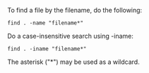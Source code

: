 To find a file by the filename, do the following:
```
find . -name "filename*"
```

Do a case-insensitive search using -iname:
```
find . -iname "filename*"
```

The asterisk ("*") may be used as a wildcard.